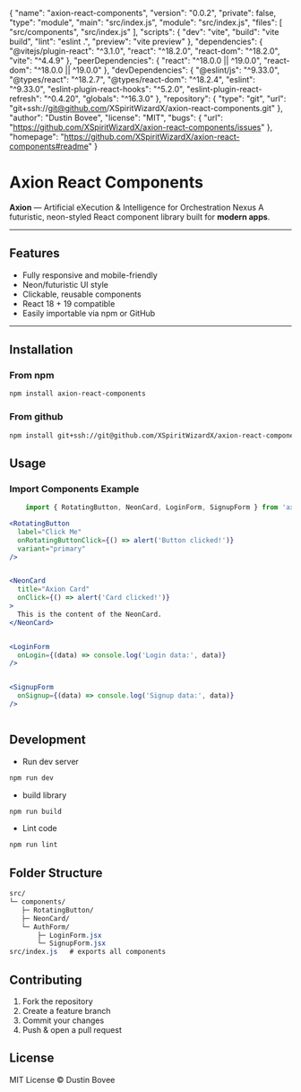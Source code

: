 {
  "name": "axion-react-components",
  "version": "0.0.2",
  "private": false,
  "type": "module",
  "main": "src/index.js",
  "module": "src/index.js",
  "files": [
    "src/components",
    "src/index.js"
  ],
  "scripts": {
    "dev": "vite",
    "build": "vite build",
    "lint": "eslint .",
    "preview": "vite preview"
  },
  "dependencies": {
    "@vitejs/plugin-react": "^3.1.0",
    "react": "^18.2.0",
    "react-dom": "^18.2.0",
    "vite": "^4.4.9"
  },
  "peerDependencies": {
    "react": "^18.0.0 || ^19.0.0",
    "react-dom": "^18.0.0 || ^19.0.0"
  },
  "devDependencies": {
    "@eslint/js": "^9.33.0",
    "@types/react": "^18.2.7",
    "@types/react-dom": "^18.2.4",
    "eslint": "^9.33.0",
    "eslint-plugin-react-hooks": "^5.2.0",
    "eslint-plugin-react-refresh": "^0.4.20",
    "globals": "^16.3.0"
  },
  "repository": {
    "type": "git",
    "url": "git+ssh://git@github.com/XSpiritWizardX/axion-react-components.git"
  },
  "author": "Dustin Bovee",
  "license": "MIT",
  "bugs": {
    "url": "https://github.com/XSpiritWizardX/axion-react-components/issues"
  },
  "homepage": "https://github.com/XSpiritWizardX/axion-react-components#readme"
}




# Axion React Components

**Axion** — Artificial eXecution & Intelligence for Orchestration Nexus
A futuristic, neon-styled React component library built for **modern apps**.

---

## Features
- Fully responsive and mobile-friendly
- Neon/futuristic UI style
- Clickable, reusable components
- React 18 + 19 compatible
- Easily importable via npm or GitHub

---

## Installation

### From npm
```bash
npm install axion-react-components
```
### From github
```bash
npm install git+ssh://git@github.com/XSpiritWizardX/axion-react-components.git
```

## Usage

### Import Components Example

```js
    import { RotatingButton, NeonCard, LoginForm, SignupForm } from 'axion-react-components';

```

```jsx
<RotatingButton
  label="Click Me"
  onRotatingButtonClick={() => alert('Button clicked!')}
  variant="primary"
/>


<NeonCard
  title="Axion Card"
  onClick={() => alert('Card clicked!')}
>
  This is the content of the NeonCard.
</NeonCard>


<LoginForm
  onLogin={(data) => console.log('Login data:', data)}
/>


<SignupForm
  onSignup={(data) => console.log('Signup data:', data)}
/>



```

## Development
* Run dev server

```bash
npm run dev
```

* build library
```bash
npm run build
```

* Lint code
```bash
npm run lint
```


## Folder Structure

```css
src/
└─ components/
   ├─ RotatingButton/
   ├─ NeonCard/
   └─ AuthForm/
       ├─ LoginForm.jsx
       └─ SignupForm.jsx
src/index.js   # exports all components

```

## Contributing
1. Fork the repository
2. Create a feature branch
3. Commit your changes
4. Push & open a pull request

## License
MIT License © Dustin Bovee
